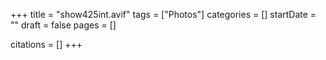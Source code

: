 +++
title = "show425int.avif"
tags = ["Photos"]
categories = []
startDate = ""
draft = false
pages = []

citations = []
+++

